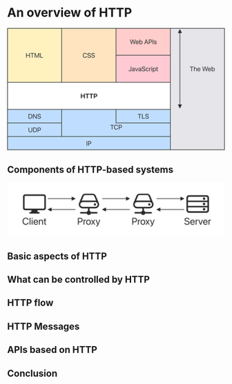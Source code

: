 # An overview of HTTP

<picture>
  <source media="(prefers-color-scheme: dark)" srcset="./overview/http-layers-dark.svg">
  <source media="(prefers-color-scheme: light)" srcset="./overview/http-layers-light.svg">
  <img alt="./http-layers" src="./overview/http-layers-light.svg">
</picture>

## Components of HTTP-based systems

<picture>
  <source media="(prefers-color-scheme: dark)" srcset="./overview/client-server-chain-dark.svg">
  <source media="(prefers-color-scheme: light)" srcset="./overview/client-server-chain-light.svg">
  <img alt="./client-server-chain" src="./overview/client-server-chain-light.svg">
</picture>

## Basic aspects of HTTP

## What can be controlled by HTTP

## HTTP flow

## HTTP Messages

## APIs based on HTTP

## Conclusion
